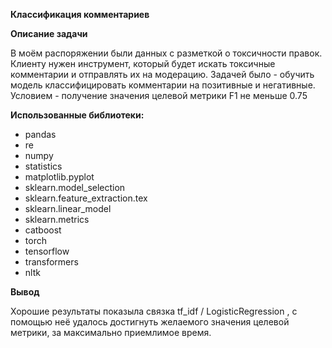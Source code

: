  **Классификация комментариев**
 
 **Описание задачи**
 
В моём распоряжении были данных с разметкой о токсичности правок.
Клиенту нужен инструмент, который будет искать токсичные комментарии и отправлять их на модерацию.
Задачей было - обучить модель классифицировать комментарии на позитивные и негативные.
Условием - получение значения целевой метрики F1 не меньше 0.75

 
 **Использованные библиотеки:**
  - pandas
  - re
  - numpy
  - statistics
  - matplotlib.pyplot 
  - sklearn.model_selection
  - sklearn.feature_extraction.tex
  - sklearn.linear_model
  - sklearn.metrics
  - catboost
  - torch
  - tensorflow
  - transformers
  - nltk

 **Вывод**
 
 Хорошие результаты показыла связка tf_idf / LogisticRegression , с помощью неё удалось достигнуть желаемого значения целевой метрики, за максимально приемлимое время. 
